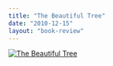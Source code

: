 ```yaml
---
title: "The Beautiful Tree"
date: "2010-12-15"
layout: "book-review"
---
```


[![The Beautiful Tree](images/The-Beautiful-Tree-193x300.jpg)](https://srikanthperinkulam.com/wp-content/uploads/2010/12/The-Beautiful-Tree.jpg)
